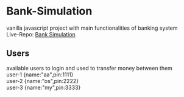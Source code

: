 # Bank-Simulation
vanilla javascript project with main functionalities of banking system </br>
Live-Repo: [Bank Simulation](https://mahmoudselassy.github.io/Bank-Simulation/) </br>
## Users
available users to login and used to transfer money between them </br>
user-1 {name:"aa",pin:1111} </br>
user-2 {name:"os",pin:2222} </br>
user-3 {name:"my",pin:3333} </br>
